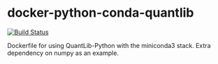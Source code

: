 # docker-python-conda-quantlib

[![Build Status](https://travis-ci.com/jredies/docker-python-conda-quantlib.svg?branch=master)](https://travis-ci.com/jredies/docker-python-conda-quantlib)

Dockerfile for using QuantLib-Python with the miniconda3 stack. Extra dependency on numpy as an example.
